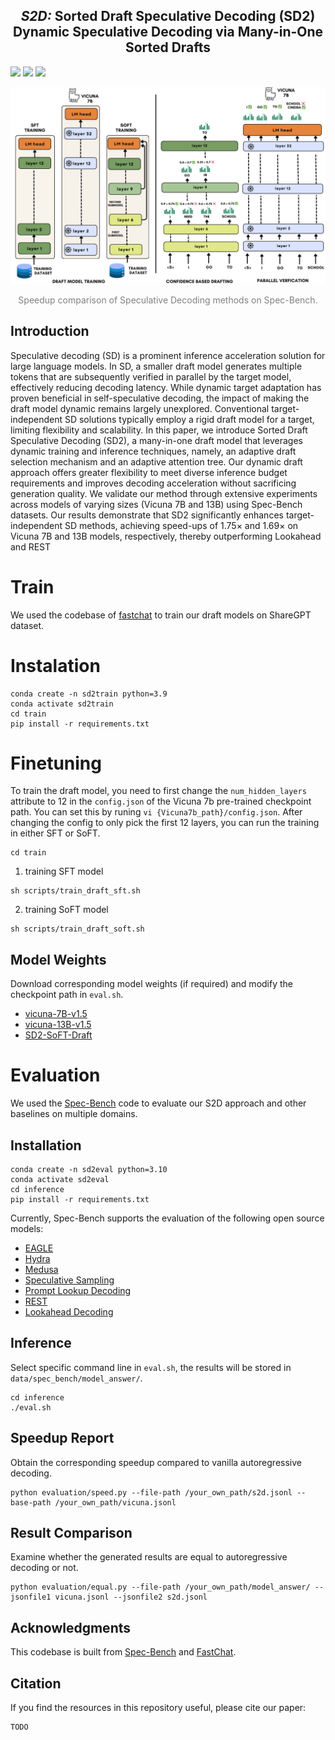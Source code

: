 <div align="center">
  <h2><i>S2D:</i> Sorted Draft Speculative Decoding (SD2) 
  Dynamic Speculative Decoding via Many-in-One Sorted Drafts</h2> 
</div>
<a target="_blank" href="">
<img style="height:22pt" src="https://img.shields.io/badge/-Paper-red?style=flat&logo=arxiv"></a>
<a target="_blank" href="https://github.com/benyaminjami/Balcony-LLaMA">
<img style="height:22pt" src="https://img.shields.io/badge/-Code-green?style=flat&logo=github"></a>
<a target="_blank" href="[https://huggingface.co/collections/parsakaveh/balcony-67cee9f9369495b79bd72b10](https://huggingface.co/parsakaveh/SD2-SoFT-Draft)">
<img style="height:22pt" src="https://img.shields.io/badge/-🤗%20Model-red?style=flat"></a>
<!-- <a target="_blank" href="https://twitter.com/DongfuJiang/status/1805438506137010326">
<img style="height:22pt" src="https://img.shields.io/badge/-Tweet-blue?style=flat&logo=twitter"></a> -->
<br>


<!--  <p align="center">
 <a href="https://www.overleaf.com/project/663258f7b74d2ee3df67880a"><b>Paper</b></a> 
<!-- | <a href="https://sites.google.com/view/spec-bench/"><b>Blog</b></a> | <a href="https://github.com/hemingkx/Spec-Bench/blob/main/Leaderboard.md"><b>Leaderboard</b></a> | <a href="ROADMAP.md"><b>Roadmap</b></a> | -->
<!--</p> -->





![timeline](./inference/assets/methodology.png)

<div align="center">
<font color="gray">Speedup comparison of Speculative Decoding methods on Spec-Bench.</font>
</div>

## Introduction
Speculative decoding (SD) is a prominent inference acceleration solution for large language models. In SD, a smaller draft model generates multiple tokens that are subsequently verified in parallel by the target model, effectively reducing decoding latency. While dynamic target adaptation has proven beneficial in self-speculative decoding, the impact of making the draft model dynamic remains largely unexplored. Conventional target-independent SD solutions typically employ a rigid draft model for a target, limiting flexibility and scalability.
In this paper, we introduce Sorted Draft Speculative Decoding (SD2), a many-in-one draft model that leverages dynamic training and inference techniques, namely, an adaptive draft selection mechanism and an adaptive attention tree. Our dynamic draft approach offers greater flexibility to meet diverse inference budget requirements and improves decoding acceleration without sacrificing generation quality.
We validate our method through extensive experiments across models of varying sizes (Vicuna 7B and 13B) using Spec-Bench datasets. Our results demonstrate that SD2 significantly enhances target-independent SD methods, achieving speed-ups of 1.75× and 1.69× on Vicuna 7B and 13B models, respectively, thereby outperforming Lookahead and REST

<!-- Sorted Speculative Decoding  (S2D) is a method providing the capability of selecting multiple draft models adaptively based on the given target. Without the need for training separate draft models for different target models, S2D enjoys the flexibility of having different submodels in the same architecture, which causes the approach outperforms other baselines in multi-target speculative decoding scenario. -->
<!-- Spec-Bench is a comprehensive benchmark designed for assessing Speculative Decoding methods across diverse scenarios. Based on Spec-Bench, we aim to establish and maintain a unified evaluation platform for open-source Speculative Decoding approaches. This platform facilitates the systematic assessment of existing methods ***in the same device and testing environment***, thereby ensuring fair comparisons.  -->

# Train

We used the codebase of [fastchat](https://github.com/lm-sys/FastChat/tree/main) to train our draft models on ShareGPT dataset.

# Instalation
```
conda create -n sd2train python=3.9
conda activate sd2train
cd train
pip install -r requirements.txt
```

# Finetuning
To train the draft model, you need to first change the ```num_hidden_layers``` attribute to 12 in the ```config.json``` of the Vicuna 7b pre-trained checkpoint path. You can set this by runing ```vi {Vicuna7b_path}/config.json```. 
After changing the config to only pick the first 12 layers, you can run the training in either SFT or SoFT.
```
cd train
```
1) training SFT model
```
sh scripts/train_draft_sft.sh
```
2) training SoFT model
```
sh scripts/train_draft_soft.sh
```
## Model Weights

Download corresponding model weights (if required) and modify the checkpoint path in `eval.sh`.

- [vicuna-7B-v1.5](https://huggingface.co/lmsys/vicuna-7b-v1.5)
- [vicuna-13B-v1.5](https://huggingface.co/lmsys/vicuna-13b-v1.5)
- [SD2-SoFT-Draft](https://huggingface.co/parsakaveh/SD2-SoFT-Draft)

<!-- - [EAGLE](https://github.com/SafeAILab/EAGLE?tab=readme-ov-file#eagle-weights)
- [Hydra](https://github.com/zankner/hydra?tab=readme-ov-file#model-weights)
- [Medusa-1](https://github.com/FasterDecoding/Medusa?tab=readme-ov-file#medusa-1)
- [Speculative Sampling](https://github.com/NJUNLP/MCSD?tab=readme-ov-file#model-release) -->

<!-- ## Additonal Setup -->

<!-- #### REST (Optional) -->

<!-- ##### Build DraftRetriever from source -->

<!-- ```
cd model/rest/DraftRetriever
curl --proto '=https' --tlsv1.2 -sSf https://sh.rustup.rs | sh
maturin build --release --strip -i python3.9 # will produce a .whl file
pip3 install ./target/wheels/draftretriever-0.1.0-cp39-cp39-linux_x86_64.whl
``` -->
<!-- 
##### Create a datastore

```
cd model/rest/datastore
./datastore.sh # modify your own path
``` -->



# Evaluation

We used the [Spec-Bench](https://github.com/hemingkx/Spec-Bench/tree/main) code to evaluate our S2D approach and other baselines on multiple domains.

## Installation

```
conda create -n sd2eval python=3.10
conda activate sd2eval
cd inference
pip install -r requirements.txt
```


Currently, Spec-Bench supports the evaluation of the following open source models:

- [EAGLE](https://sites.google.com/view/eagle-llm)
- [Hydra](https://github.com/zankner/hydra)
- [Medusa](https://sites.google.com/view/medusa-llm)
- [Speculative Sampling](https://huggingface.co/blog/assisted-generation)
- [Prompt Lookup Decoding](https://github.com/apoorvumang/prompt-lookup-decoding)
- [REST](https://sites.google.com/view/rest-llm/)
- [Lookahead Decoding](https://lmsys.org/blog/2023-11-21-lookahead-decoding/)

## Inference

Select specific command line in `eval.sh`, the results will be stored in `data/spec_bench/model_answer/`.

```
cd inference
./eval.sh
```

## Speedup Report

Obtain the corresponding speedup compared to vanilla autoregressive decoding.

```
python evaluation/speed.py --file-path /your_own_path/s2d.jsonl --base-path /your_own_path/vicuna.jsonl
```

## Result Comparison

Examine whether the generated results are equal to autoregressive decoding or not.

```
python evaluation/equal.py --file-path /your_own_path/model_answer/ --jsonfile1 vicuna.jsonl --jsonfile2 s2d.jsonl
```
<!-- 
## Contributing

We warmly welcome contributions and discussions related to Spec-Bench! If you have any suggestions for improvements or ideas you'd like to discuss, please don't hesitate to open an issue. This will allow us to collaborate and discuss your ideas in detail.

***More models are welcome!*** - If you're aware of any open-source Speculative Decoding methods not currently included in Spec-Bench, we encourage you to contribute by submitting a pull request. This helps ensure Spec-Bench remains a comprehensive and fair benchmarking platform for comparing existing methods. Please ensure that your changes are well-tested before submission. -->

## Acknowledgments

This codebase is built from [Spec-Bench](https://github.com/hemingkx/Spec-Bench/tree/main) and [FastChat](https://github.com/lm-sys/FastChat).

## Citation

If you find the resources in this repository useful, please cite our paper:

```
TODO
``` 


